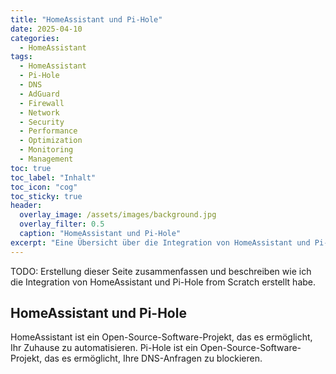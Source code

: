 ```yaml
---
title: "HomeAssistant und Pi-Hole"
date: 2025-04-10
categories:
  - HomeAssistant
tags:
  - HomeAssistant
  - Pi-Hole
  - DNS
  - AdGuard
  - Firewall
  - Network
  - Security
  - Performance
  - Optimization
  - Monitoring
  - Management
toc: true
toc_label: "Inhalt"
toc_icon: "cog"
toc_sticky: true
header:
  overlay_image: /assets/images/background.jpg
  overlay_filter: 0.5
  caption: "HomeAssistant und Pi-Hole"
excerpt: "Eine Übersicht über die Integration von HomeAssistant und Pi-Hole from Scratch"
---
```


TODO: Erstellung dieser Seite zusammenfassen und beschreiben wie ich die Integration von HomeAssistant und Pi-Hole from Scratch erstellt habe.

## HomeAssistant und Pi-Hole

HomeAssistant ist ein Open-Source-Software-Projekt, das es ermöglicht, Ihr Zuhause zu automatisieren. Pi-Hole ist ein Open-Source-Software-Projekt, das es ermöglicht, Ihre DNS-Anfragen zu blockieren.

